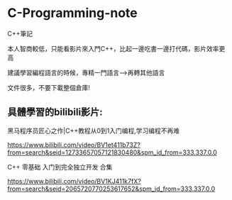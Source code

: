 # C-Programming-note
C++筆記

本人智商較低，只能看影片來入門C++，比起一邊吃書一邊打代碼，影片效率更高

建議學習編程語言的時候，專精一門語言-->再轉其他語言

文件很多，不要下載整個倉庫!

## 具體學習的bilibili影片:

黑马程序员匠心之作|C++教程从0到1入门编程,学习编程不再难

https://www.bilibili.com/video/BV1et411b73Z?from=search&seid=12733657057121830480&spm_id_from=333.337.0.0


C++ 零基础 入门到完全独立开发 合集 

https://www.bilibili.com/video/BV1KJ411k7fX?from=search&seid=2065720770253617652&spm_id_from=333.337.0.0
